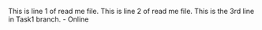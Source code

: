 This is line 1 of read me file. 
This is line 2 of read me file. 
This is the 3rd line in Task1 branch. - Online
